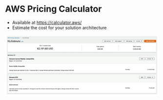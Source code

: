 # AWS Pricing Calculator

- Available at https://calculator.aws/
- Estimate the cost for your solution architecture

![AWS Pricing Calculator](../../images/account/pricing_calculator.png)